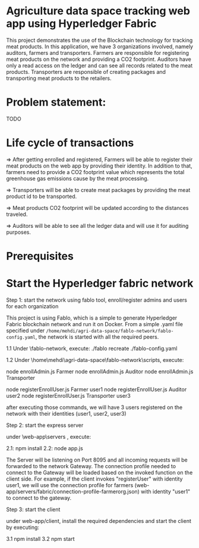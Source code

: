 # Agriculture data space tracking web app using Hyperledger Fabric
This project demonstrates the use of the Blockchain technology for tracking meat products. In this application, we have 3 organizations involved, namely auditors, farmers and transporters. Farmers are responsible for registering meat products on the network and providing a CO2 footprint. Auditors have only a read access on the ledger and can see all records related to the meat products. Transporters are responsible of creating packages and transporting meat products to the retailers. 

# Problem statement: 
TODO

# Life cycle of transactions 

=> After getting enrolled and registered, Farmers will be able to register their meat products on the web app by providing their identity. In addition to that, farmers need to provide a CO2 footprint value which represents the total greenhouse gas emissions cause by the meat processing.

=> Transporters will be able to create meat packages by providing the meat product id to be transported.

=> Meat products CO2 footprint will be updated according to the distances traveled. 

=> Auditors will be able to see all the ledger data and will use it for auditing purposes. 


# Prerequisites


# Start the Hyperledger fabric network

Step 1: start the network using fablo tool, enroll/register admins and users for each organization

This project is using Fablo, which is a simple to generate Hyperledger Fabric blockchain network and run it on Docker. From a simple .yaml file specified under `/home/mehdi/agri-data-space/fablo-network/fablo-config.yaml`, the network is started with all the required peers.

1.1 Under \fablo-network, execute: ./fablo recreate ./fablo-config.yaml

1.2 Under \home\mehdi\agri-data-space\fablo-network\scripts, execute: 

node enrollAdmin.js Farmer
node enrollAdmin.js Auditor
node enrollAdmin.js Transporter

node registerEnrollUser.js Farmer user1
node registerEnrollUser.js Auditor user2
node registerEnrollUser.js Transporter user3

after executing those commands, we will have 3 users registered on the network with their identities (user1, user2, user3)

Step 2: start the express server

under \web-app\servers , execute:

2.1: npm install
2.2: node app.js

The Server will be listening on Port 8095 and all incoming requests will be forwarded to the network Gateway. The connection profile needed to connect to the Gateway will be loaded based on the invoked function on the client side. For example, if the client invokes "registerUser" with identity user1, we will use the connection profile for farmers (web-app/servers/fabric/connection-profile-farmerorg.json) with identity "user1" to connect to the gateway. 


Step 3: start the client

under web-app/client, install the required dependencies and start the client by executing:

3.1 npm install
3.2 npm start




